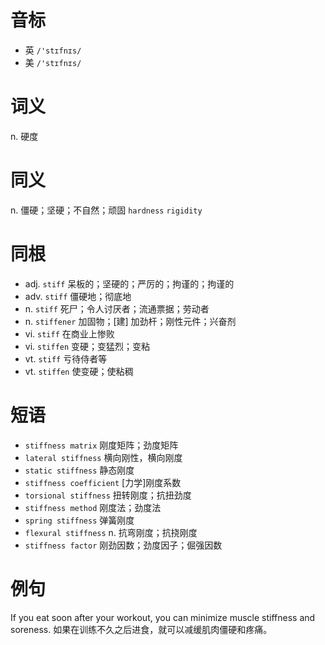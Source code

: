 # 音标

- 英 `/'stɪfnɪs/`
- 美 `/'stɪfnɪs/`

# 词义

n. 硬度


# 同义

n. 僵硬；坚硬；不自然；顽固
`hardness` `rigidity`

# 同根

- adj. `stiff` 呆板的；坚硬的；严厉的；拘谨的；拘谨的
- adv. `stiff` 僵硬地；彻底地
- n. `stiff` 死尸；令人讨厌者；流通票据；劳动者
- n. `stiffener` 加固物；[建] 加劲杆；刚性元件；兴奋剂
- vi. `stiff` 在商业上惨败
- vi. `stiffen` 变硬；变猛烈；变粘
- vt. `stiff` 亏待侍者等
- vt. `stiffen` 使变硬；使粘稠

# 短语

- `stiffness matrix` 刚度矩阵；劲度矩阵
- `lateral stiffness` 横向刚性，横向刚度
- `static stiffness` 静态刚度
- `stiffness coefficient` [力学]刚度系数
- `torsional stiffness` 扭转刚度；抗扭劲度
- `stiffness method` 刚度法；劲度法
- `spring stiffness` 弹簧刚度
- `flexural stiffness` n. 抗弯刚度；抗挠刚度
- `stiffness factor` 刚劲因数；劲度因子；倔强因数

# 例句

If you eat soon after your workout, you can minimize muscle stiffness and soreness.
如果在训练不久之后进食，就可以减缓肌肉僵硬和疼痛。


